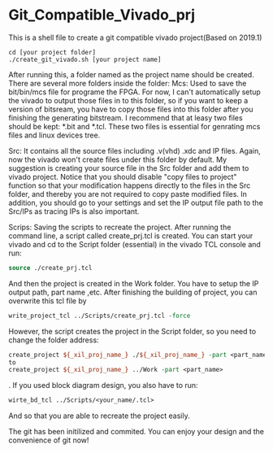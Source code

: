 # Git_Compatible_Vivado_prj

This is a shell file to create a git compatible vivado project(Based on 2019.1)

```shell
cd [your project folder]
./create_git_vivado.sh [your project name]
```

After running this, a folder named as the project name should be created. There are several more folders inside the folder:
Mcs:
  Used to save the bit/bin/mcs file for programe the FPGA. For now, I can't automatically setup the vivado to output those files in to this folder, so if you want to keep a version of bitsream, you have to copy those files into this folder after you finishing the generating bitstream. I recommend that at leasy two files should be kept: *.bit and *.tcl. These two files is essential for genrating mcs files and linux devices tree.

Src:
  It contains all the source files including .v(vhd) .xdc and IP files. Again, now the vivado won't create files under this folder by default. My suggestion is creating your source file in the Src folder and add them to vivado project. Notice that you should disable "copy files to project" function so that your modification happens directly to the files in the Src folder, and thereby you are not required to copy paste modified files.
  In addition, you should go to your settings and set the IP output file path to the Src/IPs as tracing IPs is also important.

Scrips:
  Saving the scripts to recreate the project. After running the command line, a script called create_prj.tcl is created. You can start your vivado and cd to the Script folder (essential) in the vivado TCL console and run:
  ```tcl
  source ./create_prj.tcl
  ```
  And then the project is created in the Work folder. You have to setup the IP output path, part name ,etc. After finishing the building of project, you can overwrite this tcl file by
  ```tcl
  write_project_tcl ../Scripts/create_prj.tcl -force
  ```
  However, the script creates the project in the Script folder, so you need to change the folder address:
  ```tcl
  create_project ${_xil_proj_name_} ./${_xil_proj_name_} -part <part_name>
  to
  create_project ${_xil_proj_name_} ../Work -part <part_name>
  ```
  . If you used block diagram design, you also have to run:
  ```tcl
  wirte_bd_tcl ../Scripts/<your_name/.tcl>
  ```
  And so that you are able to recreate the project easily.
  
The git has been initilized and commited. You can enjoy your design and the convenience of git now!
